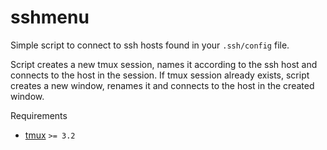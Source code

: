 # sshmenu
Simple script to connect to ssh hosts found in your `.ssh/config` file.

Script creates a new tmux session, names it according to the ssh host and connects to the host in the session. If tmux session already exists, script creates a new window, renames it and connects to the host in the created window.

Requirements
 - [tmux](https://github.com/tmux/tmux/wiki) `>= 3.2`

